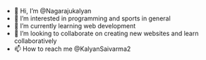 - 👋 Hi, I’m @Nagarajukalyan
- 👀 I’m interested in programming and sports in general
- 🌱 I’m currently learning web development
- 💞️ I’m looking to collaborate on creating new websites and learn collaboratively
- 📫 How to reach me @KalyanSaivarma2

<!---
Nagarajukalyan/Nagarajukalyan is a ✨ special ✨ repository because its `README.md` (this file) appears on your GitHub profile.
You can click the Preview link to take a look at your changes.
--->

